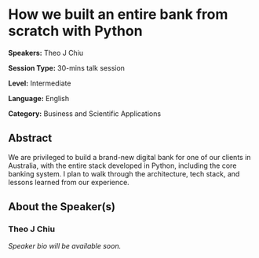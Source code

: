 # How we built an entire bank from scratch with Python

**Speakers:** Theo J Chiu

**Session Type:** 30-mins talk session

**Level:** Intermediate

**Language:** English

**Category:** Business and Scientific Applications

## Abstract

We are privileged to build a brand-new digital bank for one of our clients in Australia, with the entire stack developed in Python, including the core banking system. I plan to walk through the architecture, tech stack, and lessons learned from our experience.


## About the Speaker(s)

### Theo J Chiu

*Speaker bio will be available soon.*


